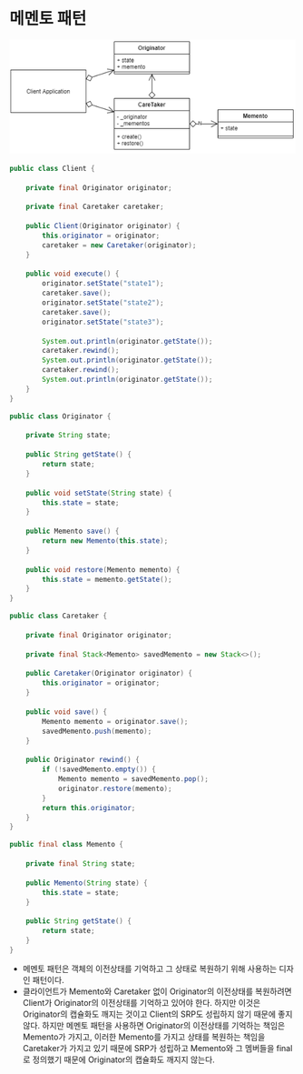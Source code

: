 # 메멘토 패턴
<img src="./../img/memento-pattern.png">

```java
public class Client {

    private final Originator originator;

    private final Caretaker caretaker;

    public Client(Originator originator) {
        this.originator = originator;
        caretaker = new Caretaker(originator);
    }

    public void execute() {
        originator.setState("state1");
        caretaker.save();
        originator.setState("state2");
        caretaker.save();
        originator.setState("state3");

        System.out.println(originator.getState());
        caretaker.rewind();
        System.out.println(originator.getState());
        caretaker.rewind();
        System.out.println(originator.getState());
    }
}
```
```java
public class Originator {

    private String state;

    public String getState() {
        return state;
    }

    public void setState(String state) {
        this.state = state;
    }

    public Memento save() {
        return new Memento(this.state);
    }

    public void restore(Memento memento) {
        this.state = memento.getState();
    }
}
```
```java
public class Caretaker {

    private final Originator originator;

    private final Stack<Memento> savedMemento = new Stack<>();

    public Caretaker(Originator originator) {
        this.originator = originator;
    }

    public void save() {
        Memento memento = originator.save();
        savedMemento.push(memento);
    }

    public Originator rewind() {
        if (!savedMemento.empty()) {
            Memento memento = savedMemento.pop();
            originator.restore(memento);
        }
        return this.originator;
    }
}
```
```java
public final class Memento {

    private final String state;

    public Memento(String state) {
        this.state = state;
    }

    public String getState() {
        return state;
    }
}
```
* 메멘토 패턴은 객체의 이전상태를 기억하고 그 상태로 복원하기 위해 사용하는 디자인 패턴이다.
* 클라이언트가 Memento와 Caretaker 없이 Originator의 이전상태를 복원하려면 Client가 Originator의 이전상태를 기억하고 있어야 한다. 하지만 이것은 Originator의 캡슐화도 깨지는 것이고 Client의 SRP도 성립하지 않기 때문에 좋지 않다. 하지만 메멘토 패턴을 사용하면 Originator의 이전상태를 기억하는 책임은 Memento가 가지고, 이러한 Memento를 가지고 상태를 복원하는 책임을 Caretaker가 가지고 있기 때문에 SRP가 성립하고 Memento와 그 멤버들을 final로 정의했기 때문에 Originator의 캡슐화도 깨지지 않는다.